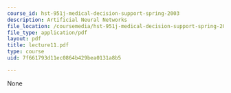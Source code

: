 ```yaml
---
course_id: hst-951j-medical-decision-support-spring-2003
description: Artificial Neural Networks
file_location: /coursemedia/hst-951j-medical-decision-support-spring-2003/7f661793d11ec0864b429bea0131a8b5_lecture11.pdf
file_type: application/pdf
layout: pdf
title: lecture11.pdf
type: course
uid: 7f661793d11ec0864b429bea0131a8b5

---
```

None